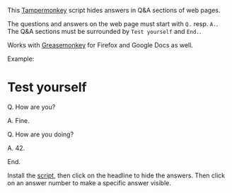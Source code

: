 This [Tampermonkey](https://tampermonkey.net/) script hides answers in Q&A sections of web pages.

The questions and answers on the web page must start with `Q.` resp. `A.`. The Q&A sections must be surrounded by `Test yourself` and `End.`.

Works with [Greasemonkey](http://www.greasespot.net/) for Firefox and Google Docs as well.

Example:

# Test yourself

Q. How are you?

A. Fine.

Q. How are you doing?

A. 42.

End.

Install the [script](http://rwitzel.github.io/hidden-answers/hidden-answers.user.js), then click on the headline to hide the answers. Then click on an answer number to make a specific answer visible.